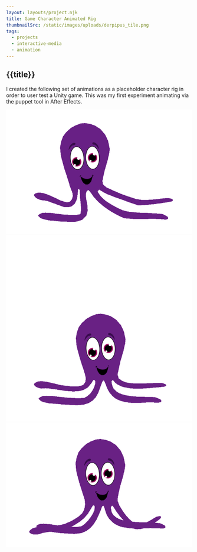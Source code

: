 ```yaml
---
layout: layouts/project.njk
title: Game Character Animated Rig
thumbnailSrc: /static/images/uploads/derpipus_tile.png
tags:
  - projects
  - interactive-media
  - animation
---
```

## {{title}}

I created the following set of animations as a placeholder character rig in order to user test a Unity game. This was my first experiment animating via the puppet tool in After Effects.

<div class="frame"><img src="/static/images/uploads/idle.gif" class="object-fit:scale-down"></img></div>
<div class="frame"><img src="/static/images/uploads/jumping.gif" class="object-fit:scale-down"></img></div>
<div class="frame"><img src="/static/images/uploads/running.gif" class="object-fit:scale-down"></img></div>
